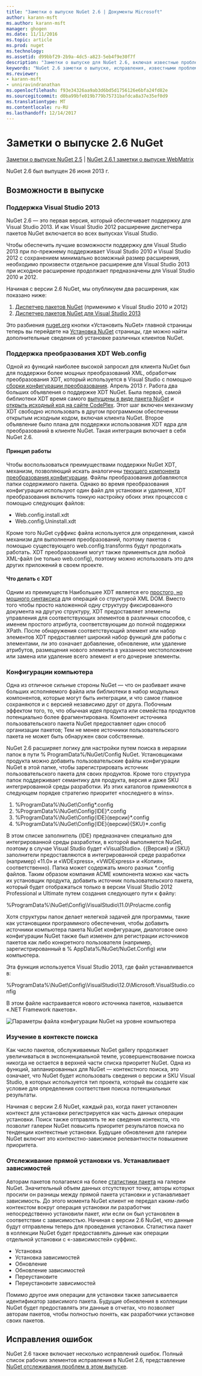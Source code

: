 ```yaml
---
title: "Заметки о выпуске NuGet 2.6 | Документы Microsoft"
author: karann-msft
ms.author: karann-msft
manager: ghogen
ms.date: 11/11/2016
ms.topic: article
ms.prod: nuget
ms.technology: 
ms.assetid: d99bbf29-2b9a-4dc5-a823-5eb4f9e30f7f
description: "Заметки о выпуске для NuGet 2.6, включая известные проблемы, исправленные ошибки, добавленные функции и DCR."
keywords: "NuGet 2.6 заметки о выпуске, исправления, известными проблемами, добавлены функции, DCR"
ms.reviewer:
- karann-msft
- unniravindranathan
ms.openlocfilehash: f93e34326aa9ab3d6bd5d1756126e6bfa24fd82e
ms.sourcegitcommit: d0ba99bfe019b779b75731bafdca8a37e35ef0d9
ms.translationtype: MT
ms.contentlocale: ru-RU
ms.lasthandoff: 12/14/2017
---
```

# <a name="nuget-26-release-notes"></a>Заметки о выпуске 2.6 NuGet

[Заметки о выпуске NuGet 2.5](../release-notes/nuget-2.5.md) | [NuGet 2.6.1 заметки о выпуске WebMatrix](../release-notes/nuget-2.6.1-for-webmatrix.md)

NuGet 2.6 был выпущен 26 июня 2013 г.

## <a name="notable-features-in-the-release"></a>Возможности в выпуске

### <a name="support-for-visual-studio-2013"></a>Поддержка Visual Studio 2013

NuGet 2.6 — это первая версия, который обеспечивает поддержку для Visual Studio 2013. И как Visual Studio 2012 расширение диспетчера пакетов NuGet включается во всех выпусках Visual Studio.

Чтобы обеспечить лучшие возможности поддержку для Visual Studio 2013 при по-прежнему поддерживает Visual Studio 2010 и Visual Studio 2012 с сохранением минимально возможный размер расширения, необходимо произвести отдельное расширение для Visual Studio 2013 при исходное расширение продолжает предназначены для Visual Studio 2010 и 2012.

Начиная с версии 2.6 NuGet, мы опубликуем два расширения, как показано ниже:

1. [Диспетчер пакетов NuGet](http://visualstudiogallery.msdn.microsoft.com/27077b70-9dad-4c64-adcf-c7cf6bc9970c/file/37502/30/NuGet.Tools.vsix) (применимо к Visual Studio 2010 и 2012)
2. [Диспетчер пакетов NuGet для Visual Studio 2013](http://visualstudiogallery.msdn.microsoft.com/4ec1526c-4a8c-4a84-b702-b21a8f5293ca)

Это разбиения [nuget.org](https://nuget.org) кнопки «Установить NuGet» главной страницы теперь вы перейдете на [Установка NuGet](../guides/install-nuget.md) страницы, где можно найти дополнительные сведения об установке различных клиентов NuGet.

<a name="xdt"></a>

### <a name="xdt-webconfig-transformation-support"></a>Поддержка преобразования XDT Web.config

Одной из функций наиболее высокой запросил для клиента NuGet был для поддержки более мощных преобразований XML, обработчик преобразования XDT, который используется в Visual Studio с помощью [сборки конфигурации преобразования](http://msdn.microsoft.com/library/dd465318(v=vs.100).aspx).
Апрель 2013 г. Работа два больших объявления о поддержке XDT NuGet. Была первой, самой библиотеки XDT время самого [выпущены в виде пакета NuGet](https://nuget.org/packages/Microsoft.Web.Xdt) и [открыть исходный код на сайте CodePlex](http://xdt.codeplex.com/). Этот шаг включен механизму XDT свободно использовать в другом программном обеспечении открытым исходным кодом, включая клиента NuGet. Второе объявление было плана для поддержки использования XDT ядра для преобразований в клиенте NuGet. Такая интеграция включает в себя NuGet 2.6.

#### <a name="how-it-works"></a>Принцип работы

Чтобы воспользоваться преимуществами поддержки NuGet XDT, механизм, позволяющий искать аналогичны [текущего компонента преобразования конфигурации](../create-packages/source-and-config-file-transformations.md).
Файлы преобразования добавляются папки содержимого пакета. Однако во время преобразования конфигурации используют один файл для установки и удаления, XDT преобразования включить тонкую настройку обоих этих процессов с помощью следующих файлов:

- Web.config.install.xdt
- Web.config.Uninstall.xdt

Кроме того NuGet суффикс файла используется для определения, какой механизм для выполнения преобразований, поэтому пакетов с помощью существующего web.config.transforms будут продолжать работать. XDT преобразования могут также применяться для любой XML-файл (не только web.config), поэтому можно использовать это для других приложений в своем проекте.

#### <a name="what-you-can-do-with-xdt"></a>Что делать с XDT

Одним из преимуществ Наибольшее XDT является его [простого, но мощного синтаксиса](http://msdn.microsoft.com/library/dd465326.aspx) для операций со структурой XML DOM. Вместо того чтобы просто наложенной одну структуру фиксированного документа на другую структуру, XDT предоставляет элементы управления для соответствующих элементов в различных способов, с именем простого атрибута, соответствующим до полной поддержки XPath. После обнаружения соответствующий элемент или набор элементов XDT предоставляет широкий набор функций для работы с элементами, ли это означает добавление, обновление, или удаление атрибутов, размещения нового элемента в указанное местоположение или замена или удаление всего элемент и его дочерние элементы.

### <a name="machine-wide-configuration"></a>Конфигурации компьютера

Одна из отличное сильные стороны NuGet — что он разбивает иначе больших исполняемого файла или библиотеки в набор модульных компонентов, которые могут быть интеграции, и что самое главное сохраняются и с версией независимо друг от друга. Побочным эффектом того, то, что обычная идея продукта или семейства продуктов потенциально более фрагментирована.
Компонент источника пользовательского пакета NuGet предоставляет один способ организации пакетов; Тем не менее источники пользовательского пакета не может быть обнаружен свои собственные.

NuGet 2.6 расширяет логику для настройки путем поиска в иерархии папок в пути % ProgramData%/NuGet/Config NuGet. Установщиками продукта можно добавить пользовательские файлы конфигурации NuGet в этой папке, чтобы зарегистрировать источник пользовательского пакета для своих продуктов. Кроме того структура папок поддерживает семантику для продукта, версия и даже SKU интегрированной среды разработки. Из этих каталогов применяются в следующем порядке стратегию приоритет «последнего в wins».

1. %ProgramData%\NuGet\Config\*.config
2. %ProgramData%\NuGet\Config\{IDE}\*.config
3. %ProgramData%\NuGet\Config\{IDE}\{версии}\*.config
4. %ProgramData%\NuGet\Config\{IDE}\{версии}\{SKU}\*.config

В этом списке заполнитель {IDE} предназначен специально для интегрированной среды разработки, в которой выполняется NuGet, поэтому в случае Visual Studio будет «VisualStudio». {{Версия} и {SKU} заполнители предоставляются в интегрированной среде разработки (например) «11.0» и «WDExpress», «VWDExpress» и «Копия», соответственно). Папка может содержать много разных *.config файлов.
Таким образом компания ACME компонента можно как часть их установщик продукта, добавить источник пользовательского пакета, который будет отображаться только в версии Visual Studio 2012 Professional и Ultimate путем создания следующего пути к файлу:

%ProgramData%\NuGet\Config\VisualStudio\11.0\Pro\acme.config

Хотя структуры папок делает нелегкой задачей для программы, такие как установщики программного обеспечения, чтобы добавить источники компьютера пакета NuGet конфигурации, диалоговое окно конфигурации NuGet также был изменен для регистрации источников пакетов как либо конкретного пользователя (например, зарегистрированный в % AppData%/NuGet/NuGet.Config) или компьютера.

Эта функция используется Visual Studio 2013, где файл устанавливается в:

%ProgramData%\NuGet\Config\VisualStudio\12.0\Microsoft.VisualStudio.config

В этом файле настраивается нового источника пакетов, называется «.NET Framework пакетов».

![Параметры файла конфигурации NuGet на уровне компьютера](./media/NuGet-Config-File-Machine-Wide.png)

### <a name="contextualizing-search"></a>Изучение в контексте поиска

Как число пакетов, обслуживаемых NuGet gallery продолжает увеличиваться в экспоненциальной темпе, усовершенствование поиска никогда не остается в верхней части списка приоритет NuGet. Одна из функций, запланированных для NuGet — контекстного поиска, это означает, что NuGet будет использовать сведения о версии и SKU Visual Studio, в которых используется тип проекта, который вы создаете как условие для определения соответствия поиска потенциальных результаты.

Начиная с версии 2.6 NuGet, каждый раз, когда пакет установлен контекст для установки регистрируется как часть данных операции установки.  Поиск также отправлять те же сведения контекста, что позволит галереи NuGet повысить приоритет результатов поиска по тенденции контекстные установки.  Будущие обновления для галереи NuGet включит это контекстно-зависимое релевантности повышение приоритета.

### <a name="tracking-direct-installs-vs-dependency-installs"></a>Отслеживание прямой установки vs. Устанавливает зависимостей

Авторам пакетов полагаемся на более [статистики пакета](http://blog.nuget.org/20130226/Introducing-Package-Statistics.html) на галереи NuGet.  Значительный объем данных отсутствуют точку, авторы которых просили он разницы между прямой пакета установки и устанавливает зависимость.  До этого момента NuGet клиент не передал каким-либо контекстом вокруг операция установки ли разработчик непосредственно установили пакет, или если он был установлен в соответствии с зависимостью.
Начиная с версии 2.6 NuGet, что данные будут отправлены теперь для проведения установки.  Статистика пакет в коллекции NuGet будет предоставлять данные как операции отдельной установки с «-зависимостей» суффикс.

* Установка
* Установка зависимостей
* Обновление
* Обновление зависимостей
* Переустановите
* Переустановите зависимостей

Помимо другое имя операции для установки также записывается идентификатор зависимого пакета.  Будущие обновления в коллекции NuGet будет предоставлять эти данные в отчетах, что позволяет авторам пакетов, чтобы полностью понять, как разработчики установке своих пакетов.

## <a name="bug-fixes"></a>Исправления ошибок

NuGet 2.6 также включает несколько исправлений ошибок. Полный список рабочих элементов исправления в NuGet 2.6, представление [NuGet отслеживания проблем в этом выпуске](https://nuget.codeplex.com/workitem/list/advanced?keyword=&status=Closed&type=All&priority=All&release=NuGet%202.6&assignedTo=All&component=All&sortField=LastUpdatedDate&sortDirection=Descending&page=0&reasonClosed=All).